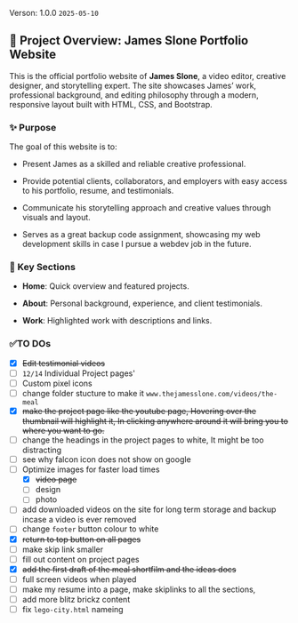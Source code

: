 Verson: 1.0.0 `2025-05-10`

## 📄 Project Overview: James Slone Portfolio Website

This is the official portfolio website of **James Slone**, a video editor, creative designer, and storytelling expert. The site showcases James’ work, professional background, and editing philosophy through a modern, responsive layout built with HTML, CSS, and Bootstrap.

### ✨ Purpose

The goal of this website is to:

- Present James as a skilled and reliable creative professional.

- Provide potential clients, collaborators, and employers with easy access to his portfolio, resume, and testimonials.

- Communicate his storytelling approach and creative values through visuals and layout.

- Serves as a great backup code assignment, showcasing my web development skills in case I pursue a webdev job in the future.


### 📁 Key Sections

- **Home**: Quick overview and featured projects.

- **About**: Personal background, experience, and client testimonials.

- **Work**: Highlighted work with descriptions and links.


### ✅TO DOs
- [x] ~~Edit testimonial videos~~
- [ ] `12/14` Individual Project pages'
- [ ] Custom pixel icons
- [ ] change folder stucture to make it `www.thejamesslone.com/videos/the-meal`
- [x] ~~make the project page like the youtube page, Hovering over the thumbnail will highlight it, In clicking anywhere around it will bring you to where you want to go.~~
- [ ] change the headings in the project pages to white, It might be too distracting
- [ ] see why falcon icon does not show on google
- [ ] Optimize images for faster load times
  - [x] ~~video page~~
  - [ ] design
  - [ ] photo
- [ ] add downloaded videos on the site for long term storage and backup incase a video is ever removed
- [ ] change `footer` button colour to white
- [x] ~~return to top button on all pages~~
- [ ] make skip link smaller
- [ ] fill out content on project pages
- [x] ~~add the first draft of the meal shortfilm and the ideas docs~~
- [ ] full screen videos when played
- [ ] make my resume into a page, make skiplinks to all the sections,
- [ ] add more blitz brickz content 
- [ ] fix `lego-city.html` nameing
